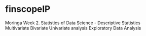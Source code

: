# finscopeIP
Moringa Week 2.
Statistics of Data Science - Descriptive Statistics 
Multivariate 
Bivariate 
Univariate analysis
Exploratory Data Analysis
